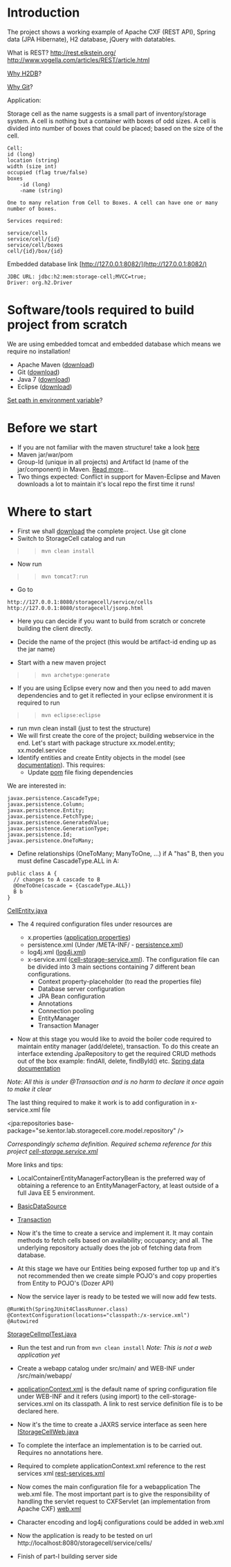 # Introduction #

The project shows a working example of Apache CXF (REST API), Spring data (JPA Hibernate), H2 database, jQuery with datatables.

What is REST? http://rest.elkstein.org/
http://www.vogella.com/articles/REST/article.html

[Why H2DB](http://kentorjava.com/2013/12/13/h2-db-the-java-sql-database/)?

[Why Git](http://thkoch2001.github.io/whygitisbetter/)?

Application:

Storage cell as the name suggests is a small part of inventory/storage system. A cell is nothing but a container with boxes of odd sizes. A cell is divided into number of boxes that could be placed; based on the size of the cell.
```
Cell:
id (long)
location (string)
width (size int)
occupied (flag true/false)
boxes
    -id (long)
    -name (string)

One to many relation from Cell to Boxes. A cell can have one or many number of boxes.

Services required:

service/cells
service/cell/{id}
service/cell/boxes
cell/{id}/box/{id}
```

Embedded database link [http://127.0.0.1:8082/](http://127.0.0.1:8082/)
```
JDBC URL: jdbc:h2:mem:storage-cell;MVCC=true;
Driver: org.h2.Driver
```

# Software/tools required to build project from scratch #

We are using embedded tomcat and embedded database which means we require no installation!

  * Apache Maven ([download](http://maven.apache.org/download.cgi))
  * Git ([download](http://git-scm.com/downloads))
  * Java 7  ([download](http://www.oracle.com/technetwork/java/javase/downloads/jdk7-downloads-1880260.html))
  * Eclipse ([download](http://www.eclipse.org/downloads/packages/eclipse-ide-java-ee-developers/keplersr1-rc3))

[Set path in environment variable](http://www.java.com/en/download/help/path.xml)?

# Before we start #
  * If you are not familiar with the maven structure! take a look [here](http://kentorjava.com/2012/08/19/maven-basics-and-plugins/)
  * Maven jar/war/pom
  * Group-Id (unique in all projects) and Artifact Id (name of the jar/component) in Maven. [Read more](http://stackoverflow.com/questions/3150003/naming-convention-for-maven-artifacts)...
  * Two things expected: Conflict in support for Maven-Eclipse and Maven downloads a lot to maintain it's local repo the first time it runs!

# Where to start #
  * First we shall [download](https://code.google.com/p/kentor-java-utbilding/source/checkout) the complete project. Use git clone
  * Switch to StorageCell catalog and run
> > ` mvn clean install `
  * Now run
> > ` mvn tomcat7:run `
  * Go to
```
http://127.0.0.1:8080/storagecell/service/cells
http://127.0.0.1:8080/storagecell/jsonp.html
```
  * Here you can decide if you want to build from scratch or concrete building the client directly.

  * Decide the name of the project (this would be artifact-id ending up as the jar name)
  * Start with a new maven project
> > ` mvn archetype:generate `
  * If you are using Eclipse every now and then you need to add maven dependencies and to get it reflected in your eclipse environment it is required to run
> > ` mvn eclipse:eclipse `
  * run mvn clean install (just to test the structure)
  * We will first create the core of the project; building webservice in the end. Let's start with package structure xx.model.entity; xx.model.service
  * Identify entities and create Entity objects in the model (see [documentation](http://docs.oracle.com/javaee/7/api/javax/persistence/package-summary.html)). This requires:
    * Update [pom](https://code.google.com/p/kentor-java-utbilding/source/browse/StorageCell/pom.xml) file fixing dependencies

We are interested in:
```
javax.persistence.CascadeType;
javax.persistence.Column;
javax.persistence.Entity;
javax.persistence.FetchType;
javax.persistence.GeneratedValue;
javax.persistence.GenerationType;
javax.persistence.Id;
javax.persistence.OneToMany;
```
  * Define relationships (OneToMany; ManyToOne, ...)
if A "has" B, then you must define CascadeType.ALL in A:
```
public class A {
  // changes to A cascade to B
  @OneToOne(cascade = {CascadeType.ALL})
  B b
}
```
[CellEntity.java](https://code.google.com/p/kentor-java-utbilding/source/browse/StorageCell/src/main/java/se/kentor/lab/storagecell/core/model/entity/CellEntity.java)

  * The 4 required configuration files under resources are
    * x.properties ([application.properties](https://code.google.com/p/kentor-java-utbilding/source/browse/StorageCell/src/main/resources/application.properties))
    * persistence.xml (Under /META-INF/ - [persistence.xml](https://code.google.com/p/kentor-java-utbilding/source/browse/StorageCell/src/main/resources/META-INF/persistence.xml))
    * log4j.xml ([log4j.xml](https://code.google.com/p/kentor-java-utbilding/source/browse/StorageCell/src/main/resources/log4j.xml))
    * x-service.xml ([cell-storage-service.xml](https://code.google.com/p/kentor-java-utbilding/source/browse/StorageCell/src/main/resources/cell-storage-service.xml)). The configuration file can be divided into 3 main sections containing 7 different bean configurations.
      * Context property-placeholder (to read the properties file)
      * Database server configuration
      * JPA Bean configuration
      * Annotations
      * Connection pooling
      * EntityManager
      * Transaction Manager

  * Now at this stage you would like to avoid the boiler code required to maintain entity manager (add/delete), transaction. To do this create an interface extending JpaRepository to get the required CRUD methods out of the box example: findAll, delete, findById() etc.
[Spring data documentation](http://spring.io/blog/2011/02/10/getting-started-with-spring-data-jpa/)

_Note: All this is under @Transaction and is no harm to declare it once again to make it clear_

The last thing required to make it work is to add configuration in x-service.xml file


&lt;jpa:repositories base-package="se.kentor.lab.storagecell.core.model.repository" /&gt;

_Correspondingly schema definition.
Required schema reference for this project
[cell-storage.service.xml](https://code.google.com/p/kentor-java-utbilding/source/browse/StorageCell/src/main/resources/cell-storage-service.xml)_

More links and tips:
  * LocalContainerEntityManagerFactoryBean is the preferred way of obtaining a reference to an EntityManagerFactory, at least outside of a full Java EE 5 environment.

  * [BasicDataSource](http://commons.apache.org/proper/commons-dbcp/apidocs/org/apache/commons/dbcp/BasicDataSource.html)

  * [Transaction](http://stackoverflow.com/questions/12873570/difference-between-spring-txadvice-and-spring-aop-pointcut)
  * Now it's the time to create a service and implement it. It may contain methods to fetch cells based on availability; occupancy; and all. The underlying repository actually does the job of fetching data from database.

  * At this stage we have our Entities being exposed further top up and it's not recommended then we create simple POJO's and copy properties from Entity to POJO's (Dozer API)
  * Now the service layer is ready to be tested we will now add few tests.
```
@RunWith(SpringJUnit4ClassRunner.class)
@ContextConfiguration(locations="classpath:/x-service.xml")
@Autowired
```
[StorageCelImplTest.java](https://code.google.com/p/kentor-java-utbilding/source/browse/StorageCell/src/test/java/se/kentor/lab/storagecell/service/impl/StorageCellImplTest.java)

  * Run the test and run from `mvn clean install`
_Note: This is not a web application yet_

  * Create a webapp catalog under src/main/ and WEB-INF under /src/main/webapp/

  * [applicationContext.xml](https://code.google.com/p/kentor-java-utbilding/source/browse/StorageCell/src/main/webapp/WEB-INF/applicationContext.xml) is the default name of spring configuration file under WEB-INF and it refers (using import) to the cell-storage-services.xml on its classpath. A link to rest service definition file is to be declared here.

  * Now it's the time to create a JAXRS service interface as seen here [IStorageCellWeb.java](https://code.google.com/p/kentor-java-utbilding/source/browse/StorageCell/src/main/java/se/kentor/lab/storagecell/app/rs/IStorageCellWeb.java)

  * To complete the interface an implementation is to be carried out. Requires no annotations here.

  * Required to complete applicationContext.xml reference to the rest services xml [rest-services.xml](https://code.google.com/p/kentor-java-utbilding/source/browse/StorageCell/src/main/webapp/WEB-INF/rest-services.xml)

  * Now comes the main configuration file for a webapplication The web.xml file. The most important part is to give the responsibility of handling the servlet request to CXFServlet (an implementation from Apache CXF) [web.xml](https://code.google.com/p/kentor-java-utbilding/source/browse/StorageCell/src/main/webapp/WEB-INF/web.xml)

  * Character encoding and log4j configurations could be added in web.xml

  * Now the application is ready to be tested on url http://localhost:8080/storagecell/service/cells/

  * Finish of part-I building server side